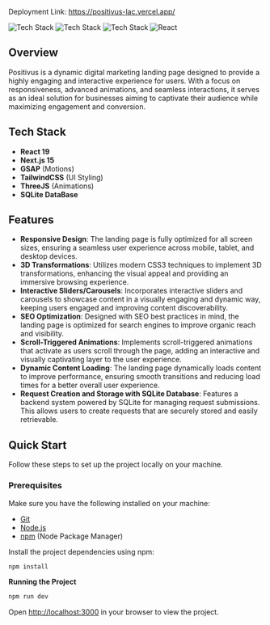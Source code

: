 

  Deployment Link: https://positivus-lac.vercel.app/

![Tech Stack](https://img.shields.io/badge/-SQLite-black?style=for-the-badge&logoColor=white&logo=sqlite&color=003B57)
![Tech Stack](https://img.shields.io/badge/-Next_JS-black?style=for-the-badge&logoColor=white&logo=nextdotjs&color=000000)
![Tech Stack](https://img.shields.io/badge/-Tailwind_CSS-black?style=for-the-badge&logoColor=white&logo=tailwindcss&color=06B6D4)
![React](https://img.shields.io/badge/-React-black?style=for-the-badge&logo=react&logoColor=61DAFB&color=000000)

## Overview

Positivus is a dynamic digital marketing landing page designed to provide a highly engaging and interactive experience for users. With a focus on responsiveness, advanced animations, and seamless interactions, it serves as an ideal solution for businesses aiming to captivate their audience while maximizing engagement and conversion.

## Tech Stack

- **React 19**
- **Next.js 15**
- **GSAP** (Motions)
- **TailwindCSS** (UI Styling)
- **ThreeJS** (Animations)
- **SQLite DataBase** 

## Features

- **Responsive Design**: The landing page is fully optimized for all screen sizes, ensuring a seamless user experience across mobile, tablet, and desktop devices.
- **3D Transformations**: Utilizes modern CSS3 techniques to implement 3D transformations, enhancing the visual appeal and providing an immersive browsing experience.
- **Interactive Sliders/Carousels**: Incorporates interactive sliders and carousels to showcase content in a visually engaging and dynamic way, keeping users engaged and improving content discoverability.
- **SEO Optimization**: Designed with SEO best practices in mind, the landing page is optimized for search engines to improve organic reach and visibility.
- **Scroll-Triggered Animations**: Implements scroll-triggered animations that activate as users scroll through the page, adding an interactive and visually captivating layer to the user experience.
- **Dynamic Content Loading**: The landing page dynamically loads content to improve performance, ensuring smooth transitions and reducing load times for a better overall user experience.
- **Request Creation and Storage with SQLite Database**: Features a backend system powered by SQLite for managing request submissions. This allows users to create requests that are securely stored and easily retrievable.

  

## Quick Start

Follow these steps to set up the project locally on your machine.

### Prerequisites

Make sure you have the following installed on your machine:

- [Git](https://git-scm.com/)
- [Node.js](https://nodejs.org/en)
- [npm](https://www.npmjs.com/) (Node Package Manager)

Install the project dependencies using npm:

```bash
npm install
```

  **Running the Project**

```bash
npm run dev
```

  <p class="text-lg text-gray-700">Open <a href="http://localhost:3000" class="text-blue-600">http://localhost:3000</a> in your browser to view the project.</p>
